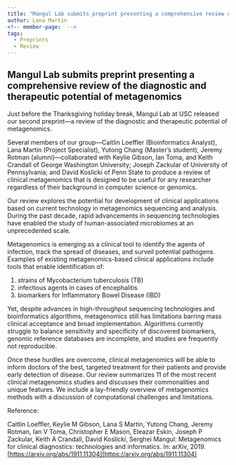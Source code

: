 ```yaml
---
title: "Mangul Lab submits preprint presenting a comprehensive review of the diagnostic and therapeutic potential of metagenomics"
author: Lana Martin
<!-- member-page:  -->
tags:
  - Preprints
  - Review
---
```


## Mangul Lab submits preprint presenting a comprehensive review of the diagnostic and therapeutic potential of metagenomics

Just before the Thanksgiving holiday break, Mangul Lab at USC released our second preprint—a review of the diagnostic and therapeutic potential of metagenomics.

Several members of our group—Caitlin Loeffler (Bioinformatics Analyst), Lana Martin (Project Specialist), Yutong Chang (Master’s student), Jeremy Rotman (alumni)—collaborated with Keylie Gibson, Ian Toma, and Keith Crandall of George Washington University; Joseph Zackular of University of Pennsylvania; and David Koslicki of Penn State to produce a review of clinical metagenomics that is designed to be useful for any researcher regardless of their background in computer science or genomics.

Our review explores the potential for development of clinical applications based on current technology in metagenomics sequencing and analysis. During the past decade, rapid advancements in sequencing technologies have enabled the study of human-associated microbiomes at an unprecedented scale.

Metagenomics is emerging as a clinical tool to identify the agents of infection, track the spread of diseases, and surveil potential pathogens. Examples of existing metagenomics-based clinical applications include tools that enable identification of:

1. strains of Mycobacterium tuberculosis (TB)
2. infectious agents in cases of encephalitis
3. biomarkers for Inflammatory Bowel Disease (IBD)

Yet, despite advances in high-throughput sequencing technologies and bioinformatics algorithms, metagenomics still has limitations barring mass clinical acceptance and broad implementation. Algorithms currently struggle to balance sensitivity and specificity of discovered biomarkers, genomic reference databases are incomplete, and studies are frequently not reproducible. 

Once these hurdles are overcome, clinical metagenomics will be able to inform doctors of the best, targeted treatment for their patients and provide early detection of disease. Our review summarizes 11 of the most recent clinical metagenomics studies and discusses their commonalities and unique features. We include a lay-friendly overview of metagenomics methods with a discussion of computational challenges and limitations.

Reference:

Caitlin Loeffler, Keylie M Gibson, Lana S Martin, Yutong Chang, Jeremy Rotman, Ian V Toma, Christopher E Mason, Eleazar Eskin, Joseph P Zackular, Keith A Crandall, David Koslicki, Serghei Mangul: Metagenomics for clinical diagnostics: technologies and informatics. In: arXiv, 2019.
[https://arxiv.org/abs/1911.11304](https://arxiv.org/abs/1911.11304)




